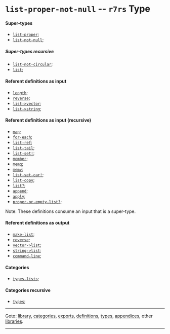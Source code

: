 

<a id='type__r7rs__list-proper-not-null'></a>

# `list-proper-not-null` -- `r7rs` Type


<a id='type__r7rs__list-proper-not-null__super-types'></a>

#### Super-types

 * [`list-proper`](../../r7rs/types/list-proper.md#type__r7rs__list-proper);
 * [`list-not-null`](../../r7rs/types/list-not-null.md#type__r7rs__list-not-null);


<a id='type__r7rs__list-proper-not-null__super-types-recursive'></a>

##### Super-types recursive

 * [`list-not-circular`](../../r7rs/types/list-not-circular.md#type__r7rs__list-not-circular);
 * [`list`](../../r7rs/types/list.md#type__r7rs__list);


<a id='type__r7rs__list-proper-not-null__referent-definitions-input'></a>

#### Referent definitions as input

 * [`length`](../../r7rs/definitions/length.md#definition__r7rs__length);
 * [`reverse`](../../r7rs/definitions/reverse.md#definition__r7rs__reverse);
 * [`list->vector`](../../r7rs/definitions/list-_3e_vector.md#definition__r7rs__list-_3e_vector);
 * [`list->string`](../../r7rs/definitions/list-_3e_string.md#definition__r7rs__list-_3e_string);


<a id='type__r7rs__list-proper-not-null__referent-definitions-input-recursive'></a>

#### Referent definitions as input (recursive)

 * [`map`](../../r7rs/definitions/map.md#definition__r7rs__map);
 * [`for-each`](../../r7rs/definitions/for-each.md#definition__r7rs__for-each);
 * [`list-ref`](../../r7rs/definitions/list-ref.md#definition__r7rs__list-ref);
 * [`list-tail`](../../r7rs/definitions/list-tail.md#definition__r7rs__list-tail);
 * [`list-set!`](../../r7rs/definitions/list-set_21.md#definition__r7rs__list-set_21);
 * [`member`](../../r7rs/definitions/member.md#definition__r7rs__member);
 * [`memq`](../../r7rs/definitions/memq.md#definition__r7rs__memq);
 * [`memv`](../../r7rs/definitions/memv.md#definition__r7rs__memv);
 * [`list-set-car!`](../../vonuvoli/definitions/list-set-car_21.md#definition__vonuvoli__list-set-car_21);
 * [`list-copy`](../../r7rs/definitions/list-copy.md#definition__r7rs__list-copy);
 * [`list?`](../../r7rs/definitions/list_3f.md#definition__r7rs__list_3f);
 * [`append`](../../r7rs/definitions/append.md#definition__r7rs__append);
 * [`apply`](../../r7rs/definitions/apply.md#definition__r7rs__apply);
 * [`proper-or-empty-list?`](../../vonuvoli/definitions/proper-or-empty-list_3f.md#definition__vonuvoli__proper-or-empty-list_3f);

Note:  These definitions consume an input that is a super-type.


<a id='type__r7rs__list-proper-not-null__referent-definitions-output'></a>

#### Referent definitions as output

 * [`make-list`](../../r7rs/definitions/make-list.md#definition__r7rs__make-list);
 * [`reverse`](../../r7rs/definitions/reverse.md#definition__r7rs__reverse);
 * [`vector->list`](../../r7rs/definitions/vector-_3e_list.md#definition__r7rs__vector-_3e_list);
 * [`string->list`](../../r7rs/definitions/string-_3e_list.md#definition__r7rs__string-_3e_list);
 * [`command-line`](../../r7rs/definitions/command-line.md#definition__r7rs__command-line);


<a id='type__r7rs__list-proper-not-null__categories'></a>

#### Categories

 * [`types-lists`](../../r7rs/categories/types-lists.md#category__r7rs__types-lists);


<a id='type__r7rs__list-proper-not-null__categories-recursive'></a>

#### Categories recursive

 * [`types`](../../r7rs/categories/types.md#category__r7rs__types);

----

Goto: [library](../../r7rs/_index.md#library__r7rs), [categories](../../r7rs/categories/_index.md#toc__r7rs__categories), [exports](../../r7rs/exports/_index.md#toc__r7rs__exports), [definitions](../../r7rs/definitions/_index.md#toc__r7rs__definitions), [types](../../r7rs/types/_index.md#toc__r7rs__types), [appendices](../../r7rs/appendices/_index.md#toc__r7rs__appendices), other [libraries](../../_libraries.md#toc__libraries).

----

